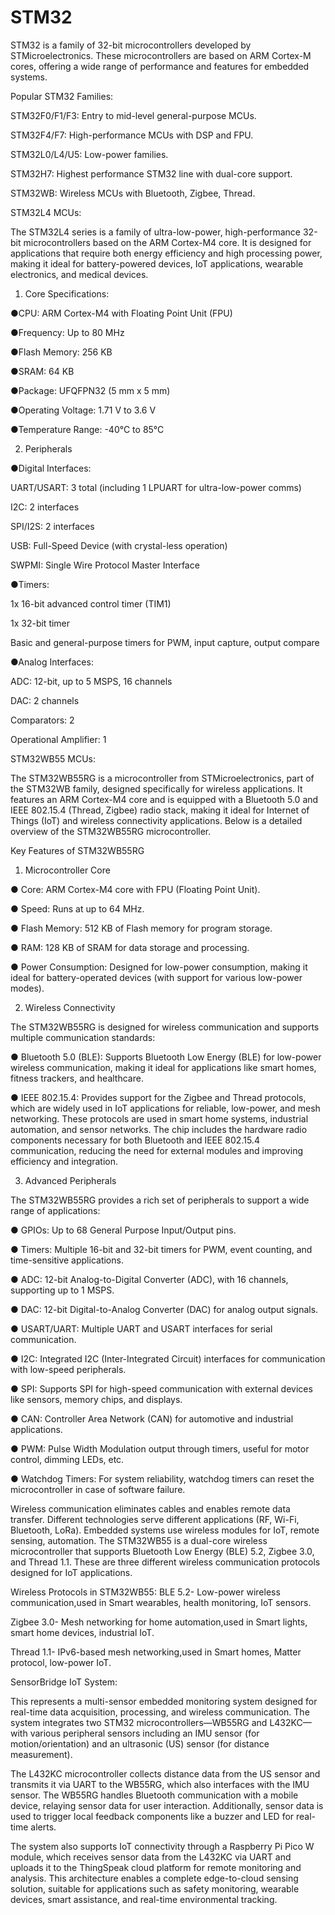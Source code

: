 # STM32


STM32 is a family of 32-bit microcontrollers developed by STMicroelectronics. These microcontrollers are based on ARM Cortex-M cores, offering a wide range of performance and features for embedded systems.

Popular STM32 Families:

STM32F0/F1/F3: Entry to mid-level general-purpose MCUs.

STM32F4/F7: High-performance MCUs with DSP and FPU.

STM32L0/L4/U5: Low-power families.

STM32H7: Highest performance STM32 line with dual-core support.

STM32WB: Wireless MCUs with Bluetooth, Zigbee, Thread.


STM32L4 MCUs:

The STM32L4 series is a family of ultra-low-power, high-performance 32-bit microcontrollers based on the ARM Cortex-M4 core. It is designed for applications that require both energy efficiency and high processing power, making it ideal for battery-powered devices, IoT applications, wearable electronics, and medical devices.

1. Core Specifications:

●CPU: ARM Cortex-M4 with Floating Point Unit (FPU)

●Frequency: Up to 80 MHz

●Flash Memory: 256 KB

●SRAM: 64 KB

●Package: UFQFPN32 (5 mm x 5 mm)

●Operating Voltage: 1.71 V to 3.6 V

●Temperature Range: -40°C to 85°C

 2. Peripherals

●Digital Interfaces:

UART/USART: 3 total (including 1 LPUART for ultra-low-power comms)

I2C: 2 interfaces

SPI/I2S: 2 interfaces

USB: Full-Speed Device (with crystal-less operation)

SWPMI: Single Wire Protocol Master Interface

●Timers:

1x 16-bit advanced control timer (TIM1)

1x 32-bit timer

Basic and general-purpose timers for PWM, input capture, output compare

●Analog Interfaces:

ADC: 12-bit, up to 5 MSPS, 16 channels

DAC: 2 channels

Comparators: 2

Operational Amplifier: 1



STM32WB55 MCUs:

The STM32WB55RG is a microcontroller from STMicroelectronics, part of the STM32WB family, designed specifically for wireless applications. It features an ARM Cortex-M4 core and is equipped with a Bluetooth 5.0 and IEEE 802.15.4 (Thread, Zigbee) radio stack, making it ideal for Internet of Things (IoT) and wireless connectivity applications. Below is a detailed overview of the STM32WB55RG microcontroller.

Key Features of STM32WB55RG

1. Microcontroller Core

●	Core: ARM Cortex-M4 core with FPU (Floating Point Unit).

●	Speed: Runs at up to 64 MHz.

●	Flash Memory: 512 KB of Flash memory for program storage.

●	RAM: 128 KB of SRAM for data storage and processing.

●	Power Consumption: Designed for low-power consumption, making it ideal for battery-operated devices (with support for various low-power modes).

2. Wireless Connectivity

The STM32WB55RG is designed for wireless communication and supports multiple communication standards:

●	Bluetooth 5.0 (BLE): Supports Bluetooth Low Energy (BLE) for low-power wireless communication, making it ideal for applications like smart homes, fitness trackers, and healthcare.

●	IEEE 802.15.4: Provides support for the Zigbee and Thread protocols, which are widely used in IoT applications for reliable, low-power, and mesh networking. These protocols are used in smart home systems, industrial automation, and sensor networks.
The chip includes the hardware radio components necessary for both Bluetooth and IEEE 802.15.4 communication, reducing the need for external modules and improving efficiency and integration.

3. Advanced Peripherals

The STM32WB55RG provides a rich set of peripherals to support a wide range of applications:

●	GPIOs: Up to 68 General Purpose Input/Output pins.

●	Timers: Multiple 16-bit and 32-bit timers for PWM, event counting, and time-sensitive applications.

●	ADC: 12-bit Analog-to-Digital Converter (ADC), with 16 channels, supporting up to 1 MSPS.

●	DAC: 12-bit Digital-to-Analog Converter (DAC) for analog output signals.

●	USART/UART: Multiple UART and USART interfaces for serial communication.

●	I2C: Integrated I2C (Inter-Integrated Circuit) interfaces for communication with low-speed peripherals.

●	SPI: Supports SPI for high-speed communication with external devices like sensors, memory chips, and displays.

●	CAN: Controller Area Network (CAN) for automotive and industrial applications.

●	PWM: Pulse Width Modulation output through timers, useful for motor control, dimming LEDs, etc.

●	Watchdog Timers: For system reliability, watchdog timers can reset the microcontroller in case of software failure.

Wireless communication eliminates cables and enables remote data transfer.
Different technologies serve different applications (RF, Wi-Fi, Bluetooth, LoRa).
Embedded systems use wireless modules for IoT, remote sensing, automation.
The STM32WB55 is a dual-core wireless microcontroller that supports Bluetooth Low Energy (BLE) 5.2, Zigbee 3.0, and Thread 1.1. These are three different wireless communication protocols designed for IoT applications.

Wireless Protocols in STM32WB55:
BLE 5.2-	Low-power wireless communication,used in Smart wearables, health monitoring, IoT sensors.

Zigbee 3.0-	Mesh networking for home automation,used in	Smart lights, smart home devices, industrial IoT.

Thread 1.1-	IPv6-based mesh networking,used in Smart homes, Matter protocol, low-power IoT.


SensorBridge IoT System:

This represents a multi-sensor embedded monitoring system designed for real-time data acquisition, processing, and wireless communication. The system integrates two STM32 microcontrollers—WB55RG and L432KC—with various peripheral sensors including an IMU sensor (for motion/orientation) and an ultrasonic (US) sensor (for distance measurement).

The L432KC microcontroller collects distance data from the US sensor and transmits it via UART to the WB55RG, which also interfaces with the IMU sensor. The WB55RG handles Bluetooth communication with a mobile device, relaying sensor data for user interaction. Additionally, sensor data is used to trigger local feedback components like a buzzer and LED for real-time alerts.

The system also supports IoT connectivity through a Raspberry Pi Pico W module, which receives sensor data from the L432KC via UART and uploads it to the ThingSpeak cloud platform for remote monitoring and analysis.
This architecture enables a complete edge-to-cloud sensing solution, suitable for applications such as safety monitoring, wearable devices, smart assistance, and real-time environmental tracking.




